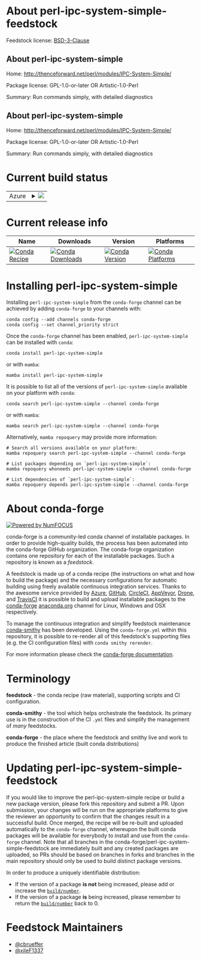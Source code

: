 About perl-ipc-system-simple-feedstock
======================================

Feedstock license: [BSD-3-Clause](https://github.com/conda-forge/perl-ipc-system-simple-feedstock/blob/main/LICENSE.txt)


About perl-ipc-system-simple
----------------------------

Home: http://thenceforward.net/perl/modules/IPC-System-Simple/

Package license: GPL-1.0-or-later OR Artistic-1.0-Perl

Summary: Run commands simply, with detailed diagnostics

About perl-ipc-system-simple
----------------------------

Home: http://thenceforward.net/perl/modules/IPC-System-Simple/

Package license: GPL-1.0-or-later OR Artistic-1.0-Perl

Summary: Run commands simply, with detailed diagnostics

Current build status
====================


<table>
    
  <tr>
    <td>Azure</td>
    <td>
      <details>
        <summary>
          <a href="https://dev.azure.com/conda-forge/feedstock-builds/_build/latest?definitionId=17999&branchName=main">
            <img src="https://dev.azure.com/conda-forge/feedstock-builds/_apis/build/status/perl-ipc-system-simple-feedstock?branchName=main">
          </a>
        </summary>
        <table>
          <thead><tr><th>Variant</th><th>Status</th></tr></thead>
          <tbody><tr>
              <td>linux_64</td>
              <td>
                <a href="https://dev.azure.com/conda-forge/feedstock-builds/_build/latest?definitionId=17999&branchName=main">
                  <img src="https://dev.azure.com/conda-forge/feedstock-builds/_apis/build/status/perl-ipc-system-simple-feedstock?branchName=main&jobName=linux&configuration=linux%20linux_64_" alt="variant">
                </a>
              </td>
            </tr><tr>
              <td>osx_64</td>
              <td>
                <a href="https://dev.azure.com/conda-forge/feedstock-builds/_build/latest?definitionId=17999&branchName=main">
                  <img src="https://dev.azure.com/conda-forge/feedstock-builds/_apis/build/status/perl-ipc-system-simple-feedstock?branchName=main&jobName=osx&configuration=osx%20osx_64_" alt="variant">
                </a>
              </td>
            </tr><tr>
              <td>win_64</td>
              <td>
                <a href="https://dev.azure.com/conda-forge/feedstock-builds/_build/latest?definitionId=17999&branchName=main">
                  <img src="https://dev.azure.com/conda-forge/feedstock-builds/_apis/build/status/perl-ipc-system-simple-feedstock?branchName=main&jobName=win&configuration=win%20win_64_" alt="variant">
                </a>
              </td>
            </tr>
          </tbody>
        </table>
      </details>
    </td>
  </tr>
</table>

Current release info
====================

| Name | Downloads | Version | Platforms |
| --- | --- | --- | --- |
| [![Conda Recipe](https://img.shields.io/badge/recipe-perl--ipc--system--simple-green.svg)](https://anaconda.org/conda-forge/perl-ipc-system-simple) | [![Conda Downloads](https://img.shields.io/conda/dn/conda-forge/perl-ipc-system-simple.svg)](https://anaconda.org/conda-forge/perl-ipc-system-simple) | [![Conda Version](https://img.shields.io/conda/vn/conda-forge/perl-ipc-system-simple.svg)](https://anaconda.org/conda-forge/perl-ipc-system-simple) | [![Conda Platforms](https://img.shields.io/conda/pn/conda-forge/perl-ipc-system-simple.svg)](https://anaconda.org/conda-forge/perl-ipc-system-simple) |

Installing perl-ipc-system-simple
=================================

Installing `perl-ipc-system-simple` from the `conda-forge` channel can be achieved by adding `conda-forge` to your channels with:

```
conda config --add channels conda-forge
conda config --set channel_priority strict
```

Once the `conda-forge` channel has been enabled, `perl-ipc-system-simple` can be installed with `conda`:

```
conda install perl-ipc-system-simple
```

or with `mamba`:

```
mamba install perl-ipc-system-simple
```

It is possible to list all of the versions of `perl-ipc-system-simple` available on your platform with `conda`:

```
conda search perl-ipc-system-simple --channel conda-forge
```

or with `mamba`:

```
mamba search perl-ipc-system-simple --channel conda-forge
```

Alternatively, `mamba repoquery` may provide more information:

```
# Search all versions available on your platform:
mamba repoquery search perl-ipc-system-simple --channel conda-forge

# List packages depending on `perl-ipc-system-simple`:
mamba repoquery whoneeds perl-ipc-system-simple --channel conda-forge

# List dependencies of `perl-ipc-system-simple`:
mamba repoquery depends perl-ipc-system-simple --channel conda-forge
```


About conda-forge
=================

[![Powered by
NumFOCUS](https://img.shields.io/badge/powered%20by-NumFOCUS-orange.svg?style=flat&colorA=E1523D&colorB=007D8A)](https://numfocus.org)

conda-forge is a community-led conda channel of installable packages.
In order to provide high-quality builds, the process has been automated into the
conda-forge GitHub organization. The conda-forge organization contains one repository
for each of the installable packages. Such a repository is known as a *feedstock*.

A feedstock is made up of a conda recipe (the instructions on what and how to build
the package) and the necessary configurations for automatic building using freely
available continuous integration services. Thanks to the awesome service provided by
[Azure](https://azure.microsoft.com/en-us/services/devops/), [GitHub](https://github.com/),
[CircleCI](https://circleci.com/), [AppVeyor](https://www.appveyor.com/),
[Drone](https://cloud.drone.io/welcome), and [TravisCI](https://travis-ci.com/)
it is possible to build and upload installable packages to the
[conda-forge](https://anaconda.org/conda-forge) [anaconda.org](https://anaconda.org/)
channel for Linux, Windows and OSX respectively.

To manage the continuous integration and simplify feedstock maintenance
[conda-smithy](https://github.com/conda-forge/conda-smithy) has been developed.
Using the ``conda-forge.yml`` within this repository, it is possible to re-render all of
this feedstock's supporting files (e.g. the CI configuration files) with ``conda smithy rerender``.

For more information please check the [conda-forge documentation](https://conda-forge.org/docs/).

Terminology
===========

**feedstock** - the conda recipe (raw material), supporting scripts and CI configuration.

**conda-smithy** - the tool which helps orchestrate the feedstock.
                   Its primary use is in the construction of the CI ``.yml`` files
                   and simplify the management of *many* feedstocks.

**conda-forge** - the place where the feedstock and smithy live and work to
                  produce the finished article (built conda distributions)


Updating perl-ipc-system-simple-feedstock
=========================================

If you would like to improve the perl-ipc-system-simple recipe or build a new
package version, please fork this repository and submit a PR. Upon submission,
your changes will be run on the appropriate platforms to give the reviewer an
opportunity to confirm that the changes result in a successful build. Once
merged, the recipe will be re-built and uploaded automatically to the
`conda-forge` channel, whereupon the built conda packages will be available for
everybody to install and use from the `conda-forge` channel.
Note that all branches in the conda-forge/perl-ipc-system-simple-feedstock are
immediately built and any created packages are uploaded, so PRs should be based
on branches in forks and branches in the main repository should only be used to
build distinct package versions.

In order to produce a uniquely identifiable distribution:
 * If the version of a package **is not** being increased, please add or increase
   the [``build/number``](https://docs.conda.io/projects/conda-build/en/latest/resources/define-metadata.html#build-number-and-string).
 * If the version of a package **is** being increased, please remember to return
   the [``build/number``](https://docs.conda.io/projects/conda-build/en/latest/resources/define-metadata.html#build-number-and-string)
   back to 0.

Feedstock Maintainers
=====================

* [@cbrueffer](https://github.com/cbrueffer/)
* [@xileF1337](https://github.com/xileF1337/)

